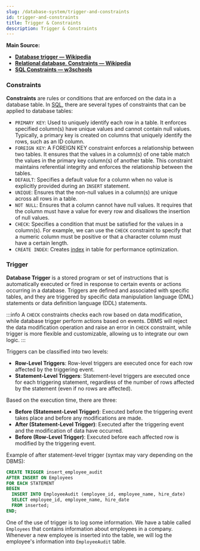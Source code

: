 ```yaml
---
slug: /database-system/trigger-and-constraints
id: trigger-and-constraints
title: Trigger & Constraints
description: Trigger & Constraints
---
```


**Main Source:**

- **[Database trigger — Wikipedia](https://en.wikipedia.org/wiki/Database_trigger)**
- **[Relational database, Constraints — Wikipedia](https://en.wikipedia.org/wiki/Relational_database#Constraints)**
- **[SQL Constraints — w3schools](https://www.w3schools.com/sql/sql_constraints.asp)**

### Constraints

**Constraints** are rules or conditions that are enforced on the data in a database table. In [SQL](/database-system/query-language#sql), there are several types of constraints that can be applied to database tables:

- `PRIMARY KEY`: Used to uniquely identify each row in a table. It enforces specified column(s) have unique values and cannot contain null values. Typically, a primary key is created on columns that uniquely identify the rows, such as an ID column.
- `FOREIGN KEY`: A FOREIGN KEY constraint enforces a relationship between two tables. It ensures that the values in a column(s) of one table match the values in the primary key column(s) of another table. This constraint maintains referential integrity and enforces the relationship between the tables.
- `DEFAULT`: Specifies a default value for a column when no value is explicitly provided during an `INSERT` statement.
- `UNIQUE`: Ensures that the non-null values in a column(s) are unique across all rows in a table.
- `NOT NULL`: Ensures that a column cannot have null values. It requires that the column must have a value for every row and disallows the insertion of null values.
- `CHECK`: Specifies a condition that must be satisfied for the values in a column(s). For example, we can use the `CHECK` constraint to specify that a numeric column must be positive or that a character column must have a certain length.
- `CREATE INDEX`: Creates [index](/database-system/database-index) in table for performance optimization.

### Trigger

**Database Trigger** is a stored program or set of instructions that is automatically executed or fired in response to certain events or actions occurring in a database. Triggers are defined and associated with specific tables, and they are triggered by specific data manipulation language (DML) statements or data definition language (DDL) statements.

:::info
A `CHECK` constraints checks each row based on data modification, while database trigger perform actions based on events. DBMS will reject the data modification operation and raise an error in `CHECK` constraint, while trigger is more flexible and customizable, allowing us to integrate our own logic.
:::

Triggers can be classified into two levels:

- **Row-Level Triggers**: Row-level triggers are executed once for each row affected by the triggering event.
- **Statement-Level Triggers**: Statement-level triggers are executed once for each triggering statement, regardless of the number of rows affected by the statement (even if no rows are affected).

Based on the execution time, there are three:

- **Before (Statement-Level Trigger)**: Executed before the triggering event takes place and before any modifications are made.
- **After (Statement-Level Trigger)**: Executed after the triggering event and the modification of data have occurred.
- **Before (Row-Level Trigger)**: Executed before each affected row is modified by the triggering event.

Example of after statement-level trigger (syntax may vary depending on the DBMS):

```sql
CREATE TRIGGER insert_employee_audit
AFTER INSERT ON Employees
FOR EACH STATEMENT
BEGIN
  INSERT INTO EmployeeAudit (employee_id, employee_name, hire_date)
  SELECT employee_id, employee_name, hire_date
  FROM inserted;
END;
```

One of the use of trigger is to log some information. We have a table called `Employees` that contains information about employees in a company. Whenever a new employee is inserted into the table, we will log the employee's information into `EmployeeAudit` table.
